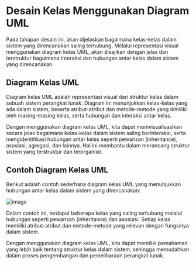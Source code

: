 # Desain Kelas Menggunakan Diagram UML

Pada tahapan desain ini, akan dijelaskan bagaimana kelas-kelas dalam sistem yang direncanakan saling terhubung. Melalui representasi visual menggunakan diagram kelas UML, akan disajikan dengan jelas dan terstruktur bagaimana interaksi dan hubungan antar kelas dalam sistem yang direncanakan.

## Diagram Kelas UML

Diagram kelas UML adalah representasi visual dari struktur kelas dalam sebuah sistem perangkat lunak. Diagram ini menunjukkan kelas-kelas yang ada dalam sistem, beserta atribut-atribut dan metode-metode yang dimiliki oleh masing-masing kelas, serta hubungan dan interaksi antar kelas.

Dengan menggunakan diagram kelas UML, kita dapat memvisualisasikan secara jelas bagaimana kelas-kelas dalam sistem saling berinteraksi, serta mengidentifikasi hubungan antar kelas seperti pewarisan (inheritance), asosiasi, agregasi, dan lainnya. Hal ini membantu dalam merancang struktur sistem yang terstruktur dan terorganisir.

## Contoh Diagram Kelas UML

Berikut adalah contoh sederhana diagram kelas UML yang menunjukkan hubungan antar kelas dalam sistem yang direncanakan:

![image](https://github.com/Indoculturafinders/APLIKASI-BUDAYA-INDONESIA-DENGAN-RESTFUL-API/assets/80626628/83570099-5834-4911-9fa6-db47bde4e821)


Dalam contoh ini, terdapat beberapa kelas yang saling terhubung melalui hubungan seperti pewarisan (inheritance) dan asosiasi. Setiap kelas memiliki atribut-atribut dan metode-metode yang relevan dengan fungsinya dalam sistem.

Dengan menggunakan diagram kelas UML, kita dapat memiliki pemahaman yang lebih baik tentang struktur kelas dalam sistem, sehingga memudahkan dalam proses pengembangan dan pemeliharaan perangkat lunak.

